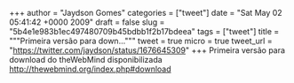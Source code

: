 
+++
author = "Jaydson Gomes"
categories = ["tweet"]
date = "Sat May 02 05:41:42 +0000 2009"
draft = false
slug = "5b4e1e983b1ec497480709b45bdbb1f2b17bdeea"
tags = ["tweet"]
title = """Primeira versão para down..."""
tweet = true
micro = true
tweet_url = "https://twitter.com/jaydson/status/1676645309"
+++
Primeira versão para download do theWebMind disponibilizada http://thewebmind.org/index.php#download

